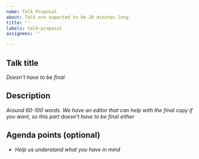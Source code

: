 ```yaml
---
name: Talk Proposal
about: Talk are expected to be 20 minutes long
title: ''
labels: talk-proposal
assignees: ''

---
```


## Talk title 

_Doesn't have to be final_

## Description

_Around 60-100 words. We have an editor that can help with the final copy if you want, so this part doesn't have to be final either_

## Agenda points (optional)

- _Help us understand what you have in mind_
